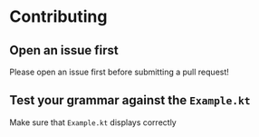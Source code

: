 # Contributing

## Open an issue first

Please open an issue first before submitting a pull request! 

## Test your grammar against the `Example.kt`

Make sure that `Example.kt` displays correctly
